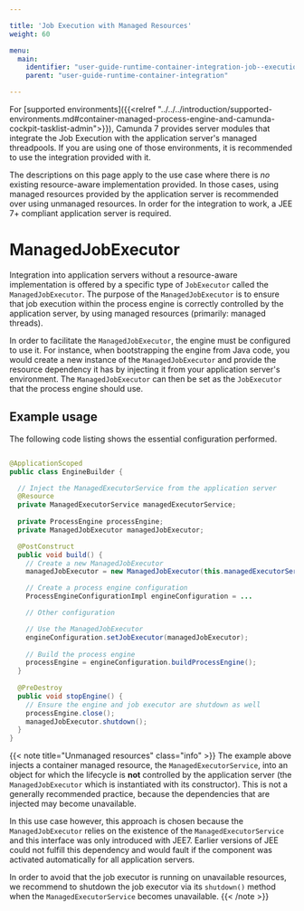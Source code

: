 ```yaml
---

title: 'Job Execution with Managed Resources'
weight: 60

menu:
  main:
    identifier: "user-guide-runtime-container-integration-job--execution-other-jee"
    parent: "user-guide-runtime-container-integration"

---
```


For [supported environments]({{<relref "../../../introduction/supported-environments.md#container-managed-process-engine-and-camunda-cockpit-tasklist-admin">}}), Camunda 7 provides server modules that integrate the Job Execution with the application server's managed threadpools. If you are using one of those environments, it is recommended to use the integration provided with it. 

The descriptions on this page apply to the use case where there is *no* existing resource-aware implementation provided. In those cases, using managed resources provided by the application server is recommended over using unmanaged resources. In order for the integration to work, a JEE 7+ compliant application server is required. 

# ManagedJobExecutor

Integration into application servers without a resource-aware implementation is offered by a specific type of `JobExecutor` called the `ManagedJobExecutor`. The purpose of the `ManagedJobExecutor` is to ensure that job execution within the process engine is correctly controlled by the application server, by using managed resources (primarily: managed threads).

In order to facilitate the `ManagedJobExecutor`, the engine must be configured to use it. For instance, when bootstrapping the engine from Java code, you would create a new instance of the `ManagedJobExecutor` and provide the resource dependency it has by injecting it from your application server's environment. The `ManagedJobExecutor` can then be set as the `JobExecutor` that the process engine should use.

## Example usage

The following code listing shows the essential configuration performed.

```java

@ApplicationScoped
public class EngineBuilder {

  // Inject the ManagedExecutorService from the application server
  @Resource
  private ManagedExecutorService managedExecutorService;
  
  private ProcessEngine processEngine;
  private ManagedJobExecutor managedJobExecutor;

  @PostConstruct
  public void build() {
  	// Create a new ManagedJobExecutor
  	managedJobExecutor = new ManagedJobExecutor(this.managedExecutorService);

  	// Create a process engine configuration 
    ProcessEngineConfigurationImpl engineConfiguration = ...

    // Other configuration

    // Use the ManagedJobExecutor
    engineConfiguration.setJobExecutor(managedJobExecutor);
    
    // Build the process engine
    processEngine = engineConfiguration.buildProcessEngine();
  }
  
  @PreDestroy
  public void stopEngine() {
    // Ensure the engine and job executor are shutdown as well
    processEngine.close();
    managedJobExecutor.shutdown();
  }
}
```

{{< note title="Unmanaged resources" class="info" >}}
  The example above injects a container managed resource, the `ManagedExecutorService`, into an object for which the lifecycle is **not** controlled by the application server (the `ManagedJobExecutor` which is instantiated with its constructor). This is not a generally recommended practice, because the dependencies that are injected may become unavailable.

  In this use case however, this approach is chosen because the `ManagedJobExecutor` relies on the existence of the `ManagedExecutorService` and this interface was only introduced with JEE7. Earlier versions of JEE could not fulfill this dependency and would fault if the component was activated automatically for all application servers.

  In order to avoid that the job executor is running on unavailable resources, we recommend to shutdown the job executor via its `shutdown()` method when the `ManagedExecutorService` becomes unavailable.
{{< /note >}}
